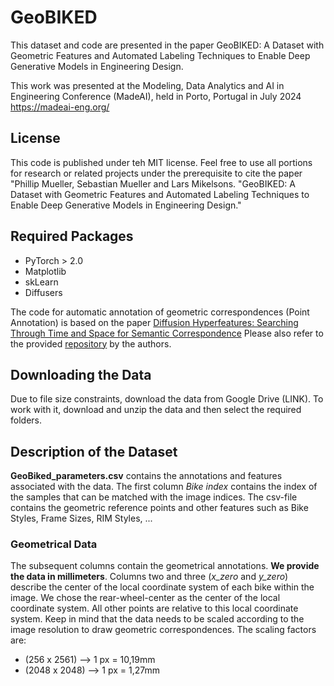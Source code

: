 # GeoBIKED
This dataset and code are presented in the paper GeoBIKED: A Dataset with Geometric Features and Automated Labeling Techniques to Enable Deep Generative Models in Engineering Design.

This work was presented at the Modeling, Data Analytics and AI in Engineering Conference (MadeAI), held in Porto, Portugal in July 2024 https://madeai-eng.org/

## License
This code is published under teh MIT license. Feel free to use all portions for research or related projects under the prerequisite to cite the paper "Phillip Mueller, Sebastian Mueller and Lars Mikelsons. "GeoBIKED: A Dataset with Geometric Features and Automated Labeling Techniques to Enable Deep Generative Models in Engineering Design." 

## Required Packages
- PyTorch > 2.0
- Matplotlib
- skLearn
- Diffusers

The code for automatic annotation of geometric correspondences (Point Annotation) is based on the paper [Diffusion Hyperfeatures: Searching Through Time and Space for Semantic Correspondence](https://arxiv.org/abs/2305.14334) Please also refer to the provided [repository](https://github.com/diffusion-hyperfeatures/diffusion_hyperfeatures) by the authors.

## Downloading the Data
Due to file size constraints, download the data from Google Drive (LINK).
To work with it, download and unzip the data and then select the required folders.

## Description of the Dataset
**GeoBiked_parameters.csv** contains the annotations and features associated with the data. The first column *Bike index* contains the index of the samples that can be matched with the image indices. The csv-file contains the geometric reference points and other features such as Bike Styles, Frame Sizes, RIM Styles, ...
### Geometrical Data
The subsequent columns contain the geometrical annotations. **We provide the data in millimeters**. Columns two and three (*x_zero* and *y_zero*) describe the center of the local coordinate system of each bike within the image. We chose the rear-wheel-center as the center of the local coordinate system. All other points are relative to this local coordinate system.
Keep in mind that the data needs to be scaled according to the image resolution to draw geometric correspondences. The scaling factors are:
- (256 x 2561) --> 1 px = 10,19mm
- (2048 x 2048) --> 1 px = 1,27mm

